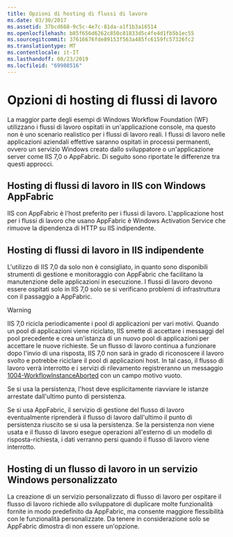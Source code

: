 ```yaml
---
title: Opzioni di hosting di flussi di lavoro
ms.date: 03/30/2017
ms.assetid: 37bcd668-9c5c-4e7c-81da-a1f1b3a16514
ms.openlocfilehash: b85f656d6262c850c81833d5c4fe4d1fb5b1ec55
ms.sourcegitcommit: 37616676fde89153f563a485fc6159fc57326fc2
ms.translationtype: MT
ms.contentlocale: it-IT
ms.lasthandoff: 08/23/2019
ms.locfileid: "69988516"
---
```

# <a name="workflow-hosting-options"></a>Opzioni di hosting di flussi di lavoro
La maggior parte degli esempi di Windows Workflow Foundation (WF) utilizzano i flussi di lavoro ospitati in un'applicazione console, ma questo non è uno scenario realistico per i flussi di lavoro reali. I flussi di lavoro nelle applicazioni aziendali effettive saranno ospitati in processi permanenti, ovvero un servizio Windows creato dallo sviluppatore o un'applicazione server come IIS 7,0 o AppFabric. Di seguito sono riportate le differenze tra questi approcci.  
  
## <a name="hosting-workflows-in-iis-with-windows-appfabric"></a>Hosting di flussi di lavoro in IIS con Windows AppFabric  
 IIS con AppFabric è l'host preferito per i flussi di lavoro. L'applicazione host per i flussi di lavoro che usano AppFabric è Windows Activation Service che rimuove la dipendenza di HTTP su IIS indipendente.  
  
## <a name="hosting-workflows-in-iis-alone"></a>Hosting di flussi di lavoro in IIS indipendente  
 L'utilizzo di IIS 7,0 da solo non è consigliato, in quanto sono disponibili strumenti di gestione e monitoraggio con AppFabric che facilitano la manutenzione delle applicazioni in esecuzione. I flussi di lavoro devono essere ospitati solo in IIS 7,0 solo se si verificano problemi di infrastruttura con il passaggio a AppFabric.  
  
> [!WARNING]
> IIS 7,0 ricicla periodicamente i pool di applicazioni per vari motivi. Quando un pool di applicazioni viene riciclato, IIS smette di accettare i messaggi del pool precedente e crea un'istanza di un nuovo pool di applicazioni per accettare le nuove richieste. Se un flusso di lavoro continua a funzionare dopo l'invio di una risposta, IIS 7,0 non sarà in grado di riconoscere il lavoro svolto e potrebbe riciclare il pool di applicazioni host. In tal caso, il flusso di lavoro verrà interrotto e i servizi di rilevamento registreranno un messaggio [1004-WorkflowInstanceAborted](1004-workflowinstanceaborted.md) con un campo motivo vuoto.  
>   
>  Se si usa la persistenza, l'host deve esplicitamente riavviare le istanze arrestate dall'ultimo punto di persistenza.  
>   
>  Se si usa AppFabric, il servizio di gestione del flusso di lavoro eventualmente riprenderà il flusso di lavoro dall'ultimo il punto di persistenza riuscito se si usa la persistenza. Se la persistenza non viene usata e il flusso di lavoro esegue operazioni all'esterno di un modello di risposta-richiesta, i dati verranno persi quando il flusso di lavoro viene interrotto.  
  
## <a name="hosting-a-workflow-in-a-custom-windows-service"></a>Hosting di un flusso di lavoro in un servizio Windows personalizzato  
 La creazione di un servizio personalizzato di flusso di lavoro per ospitare il flusso di lavoro richiede allo sviluppatore di duplicare molte funzionalità fornite in modo predefinito da AppFabric, ma consente maggiore flessibilità con le funzionalità personalizzate. Da tenere in considerazione solo se AppFabric dimostra di non essere un'opzione.
